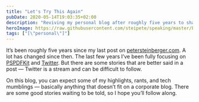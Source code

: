 ```yaml
---
title: "Let's Try This Again"
pubDate: 2020-05-14T19:03:35+02:00
description: "Reviving my personal blog after roughly five years to share stories that don't fit on Twitter or a corporate blog."
heroImage: https://raw.githubusercontent.com/steipete/speaking/master/Pictures/baswiftable-1.jpg
tags: ["[\"personal\"]"]
---
```


It’s been roughly five years since my last post on [petersteinberger.com](http://petersteinberger.com). A lot has changed since then. The last few years I’ve been fully focusing on [PSPDFKit](https://pspdfkit.com) and [Twitter](https://twitter.com/steipete). But there are some stories that are better said in a post — Twitter is a stream and can be difficult to follow. 

On this blog, you can expect some of my highlights, rants, and tech mumblings — basically anything that doesn’t fit on a corporate blog. There are some good stories waiting to be told, so I hope you’ll follow along.